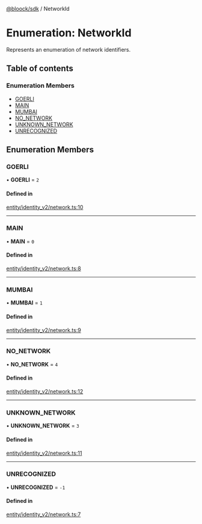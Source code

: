 [@bloock/sdk](../index.md) / NetworkId

# Enumeration: NetworkId

Represents an enumeration of network identifiers.

## Table of contents

### Enumeration Members

- [GOERLI](NetworkId-1.md#goerli)
- [MAIN](NetworkId-1.md#main)
- [MUMBAI](NetworkId-1.md#mumbai)
- [NO\_NETWORK](NetworkId-1.md#no_network)
- [UNKNOWN\_NETWORK](NetworkId-1.md#unknown_network)
- [UNRECOGNIZED](NetworkId-1.md#unrecognized)

## Enumeration Members

### GOERLI

• **GOERLI** = ``2``

#### Defined in

[entity/identity_v2/network.ts:10](https://github.com/bloock/bloock-sdk/blob/d82279b/languages/js/src/entity/identity_v2/network.ts#L10)

___

### MAIN

• **MAIN** = ``0``

#### Defined in

[entity/identity_v2/network.ts:8](https://github.com/bloock/bloock-sdk/blob/d82279b/languages/js/src/entity/identity_v2/network.ts#L8)

___

### MUMBAI

• **MUMBAI** = ``1``

#### Defined in

[entity/identity_v2/network.ts:9](https://github.com/bloock/bloock-sdk/blob/d82279b/languages/js/src/entity/identity_v2/network.ts#L9)

___

### NO\_NETWORK

• **NO\_NETWORK** = ``4``

#### Defined in

[entity/identity_v2/network.ts:12](https://github.com/bloock/bloock-sdk/blob/d82279b/languages/js/src/entity/identity_v2/network.ts#L12)

___

### UNKNOWN\_NETWORK

• **UNKNOWN\_NETWORK** = ``3``

#### Defined in

[entity/identity_v2/network.ts:11](https://github.com/bloock/bloock-sdk/blob/d82279b/languages/js/src/entity/identity_v2/network.ts#L11)

___

### UNRECOGNIZED

• **UNRECOGNIZED** = ``-1``

#### Defined in

[entity/identity_v2/network.ts:7](https://github.com/bloock/bloock-sdk/blob/d82279b/languages/js/src/entity/identity_v2/network.ts#L7)
